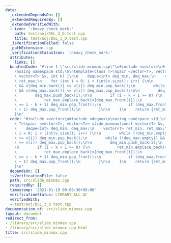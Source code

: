 ```yaml
---
data:
  _extendedDependsOn: []
  _extendedRequiredBy: []
  _extendedVerifiedWith:
  - icon: ':heavy_check_mark:'
    path: test/aoj/DSL_3_D.test.cpp
    title: test/aoj/DSL_3_D.test.cpp
  _isVerificationFailed: false
  _pathExtension: cpp
  _verificationStatusIcon: ':heavy_check_mark:'
  attributes:
    links: []
  bundledCode: "#line 1 \"src/slide_minmax.cpp\"\n#include <vector>\n#include <deque>\n\
    \nusing namespace std;\n\ntemplate<class T>\npair <vector<T>, vector<T>> slide_minmax(const\
    \ vector<T> &v, int k) {\n\n    deque<int> deq_min, deq_max;\n    vector<T> ret_min,\
    \ ret_max;\n    for (int i = 0; i < (int)v.size(); i++) {\n\n        while (!deq_min.empty()\
    \ && v[deq_min.back()] >= v[i]) deq_min.pop_back();\n        while (!deq_max.empty()\
    \ && v[deq_max.back()] <= v[i]) deq_max.pop_back();\n\n        deq_min.push_back(i);\n\
    \        deq_max.push_back(i);\n\n        if (i - k + 1 >= 0) {\n            ret_min.emplace_back(v[deq_min.front()]);\n\
    \            ret_max.emplace_back(v[deq_max.front()]);\n            if (deq_min.front()\
    \ == i - k + 1) deq_min.pop_front();\n            if (deq_max.front() == i - k\
    \ + 1) deq_max.pop_front();\n        }\n\n    }\n    return {ret_min, ret_max};\n\
    }\n"
  code: "#include <vector>\n#include <deque>\n\nusing namespace std;\n\ntemplate<class\
    \ T>\npair <vector<T>, vector<T>> slide_minmax(const vector<T> &v, int k) {\n\n\
    \    deque<int> deq_min, deq_max;\n    vector<T> ret_min, ret_max;\n    for (int\
    \ i = 0; i < (int)v.size(); i++) {\n\n        while (!deq_min.empty() && v[deq_min.back()]\
    \ >= v[i]) deq_min.pop_back();\n        while (!deq_max.empty() && v[deq_max.back()]\
    \ <= v[i]) deq_max.pop_back();\n\n        deq_min.push_back(i);\n        deq_max.push_back(i);\n\
    \n        if (i - k + 1 >= 0) {\n            ret_min.emplace_back(v[deq_min.front()]);\n\
    \            ret_max.emplace_back(v[deq_max.front()]);\n            if (deq_min.front()\
    \ == i - k + 1) deq_min.pop_front();\n            if (deq_max.front() == i - k\
    \ + 1) deq_max.pop_front();\n        }\n\n    }\n    return {ret_min, ret_max};\n\
    }\n"
  dependsOn: []
  isVerificationFile: false
  path: src/slide_minmax.cpp
  requiredBy: []
  timestamp: '2021-01-19 00:06:36+09:00'
  verificationStatus: LIBRARY_ALL_AC
  verifiedWith:
  - test/aoj/DSL_3_D.test.cpp
documentation_of: src/slide_minmax.cpp
layout: document
redirect_from:
- /library/src/slide_minmax.cpp
- /library/src/slide_minmax.cpp.html
title: src/slide_minmax.cpp
---
```

